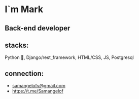 # I`m Mark
## Back-end developer
## stacks: 
Python 🐍, Django/rest_framework, HTML/CSS, JS, Postgresql
## connection:
- samangelofv@gmail.com
- https://t.me/Samangelof 


